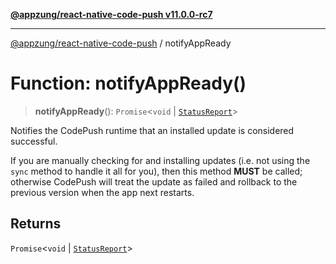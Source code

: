 [**@appzung/react-native-code-push v11.0.0-rc7**](../README.md)

---

[@appzung/react-native-code-push](../README.md) / notifyAppReady

# Function: notifyAppReady()

> **notifyAppReady**(): `Promise`\<`void` \| [`StatusReport`](../interfaces/StatusReport.md)\>

Notifies the CodePush runtime that an installed update is considered successful.

If you are manually checking for and installing updates (i.e. not using the `sync` method to handle it all for you), then this method **MUST** be called; otherwise CodePush will treat the update as failed and rollback to the previous version when the app next restarts.

## Returns

`Promise`\<`void` \| [`StatusReport`](../interfaces/StatusReport.md)\>
